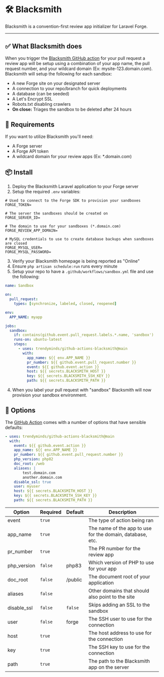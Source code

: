 # 🛠️ Blacksmith

Blacksmith is a convention-first review app initializer for Laravel Forge.

---

## ✅ What Blacksmith does

When you trigger the [Blacksmith GitHub action](https://github.com/trendyminds/github-actions-blacksmith) for your pull request a review app will be setup using a combination of your app name, the pull request number, and your wildcard domain (Ex: mysite-123.domain.com). Blacksmith will setup the following for each sandbox:

- A new Forge site on your designated server
- A connection to your repo/branch for quick deployments
- A database (can be seeded)
- A Let's Encrypt SSL
- Robots.txt disabling crawlers
- **On close:** Triages the sandbox to be deleted after 24 hours

## 🧾 Requirements

If you want to utilize Blacksmith you'll need:

- A Forge server
- A Forge API token
- A wildcard domain for your review apps (Ex: *.domain.com)

## 📦 Install

1. Deploy the Blacksmith Laravel application to your Forge server
2. Setup the required `.env` variables:

```env
# Used to connect to the Forge SDK to provision your sandboxes
FORGE_TOKEN=

# The server the sandboxes should be created on
FORGE_SERVER_ID=

# The domain to use for your sandboxes (*.domain.com)
FORGE_REVIEW_APP_DOMAIN=

# MySQL credentials to use to create database backups when sandboxes are closed
FORGE_MYSQL_USER=
FORGE_MYSQL_PASSWORD=
```

3. Verify your Blacksmith homepage is being reported as "Online"
4. Ensure `php artisan schedule:run` runs every minute
5. Setup your repo to have a `.github/workflows/sandbox.yml` file and use the following:

```yaml
name: Sandbox

on:
  pull_request:
    types: [synchronize, labeled, closed, reopened]

env:
  APP_NAME: myapp

jobs:
  sandbox:
    if: contains(github.event.pull_request.labels.*.name, 'sandbox')
    runs-on: ubuntu-latest
    steps:
      - uses: trendyminds/github-actions-blacksmith@main
        with:
          app_name: ${{ env.APP_NAME }}
          pr_number: ${{ github.event.pull_request.number }}
          event: ${{ github.event.action }}
          host: ${{ secrets.BLACKSMITH_HOST }}
          key: ${{ secrets.BLACKSMITH_SSH_KEY }}
          path: ${{ secrets.BLACKSMITH_PATH }}
```

4. When you label your pull request with "sandbox" Blacksmith will now provision your sandbox environment.

## 🔧 Options

The [GitHub Action](https://github.com/trendyminds/github-actions-blacksmith) comes with a number of options that have sensible defaults:

```yaml
- uses: trendyminds/github-actions-blacksmith@main
  with:
    event: ${{ github.event.action }}
    app_name: ${{ env.APP_NAME }}
    pr_number: ${{ github.event.pull_request.number }}
    php_version: php82
    doc_root: /web
    aliases: |
        test.domain.com
        another.domain.com
    disable_ssl: true
    user: myuser
    host: ${{ secrets.BLACKSMITH_HOST }}
    key: ${{ secrets.BLACKSMITH_SSH_KEY }}
    path: ${{ secrets.BLACKSMITH_PATH }}
```

| Option       | Required | Default | Description                                               |
|--------------|----------|---------|-----------------------------------------------------------|
| event        | `true`   |         | The type of action being ran                              |
| app_name     | `true`   |         | The name of the app to use for the domain, database, etc. |
| pr_number    | `true`   |         | The PR number for the review app                          |
| php_version  | `false`  | php83   | Which version of PHP to use for your app                  |
| doc_root     | `false`  | /public | The document root of your application                     |
| aliases      | `false`  |         | Other domains that should also point to the site          |
| disable_ssl  | `false`  | `false` | Skips adding an SSL to the sandbox                        |
| user         | `false`  | forge   | The SSH user to use for the connection                    |
| host         | `true`   |         | The host address to use for the connection                |
| key          | `true`   |         | The SSH key to use for the connection                     |
| path         | `true`   |         | The path to the Blacksmith app on the server              |
